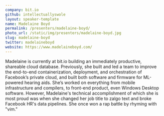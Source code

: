 ```yaml
---
company: bit.io
github: intellectuallyswole
layout: speaker-template
name: Madelaine Boyd
permalink: /presenters/madelaine-boyd/
photo_url: /static/img/presenters/madelaine-boyd.jpg
slug: madelaine-boyd
twitter: madelaineboyd
website: https://www.madelaineboyd.com/
---
```


Madelaine is currently at bit.io building an immediately productive, shareable cloud database. Previously, she built and led a team to improve the end-to-end containerization, deployment, and orchestration of Facebook’s private cloud, and built both software and firmware for ML-powered hearing aids. She’s worked on everything from mobile infrastructure and compilers, to front-end product, even Windows Desktop software. However, Madelaine's technical accomplishment of which she is most proud was when she changed her job title to zalgo text and broke Facebook HR's data pipelines. She once won a rap battle by rhyming with "vim."
